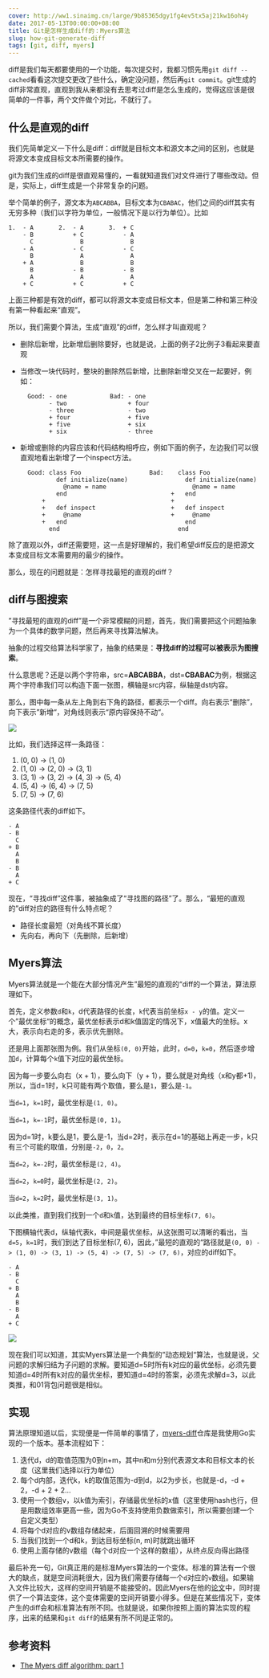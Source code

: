 ```yaml
---
cover: http://ww1.sinaimg.cn/large/9b85365dgy1fg4ev5tx5aj21kw16oh4y
date: 2017-05-13T00:00:00+08:00
title: Git是怎样生成diff的：Myers算法
slug: how-git-generate-diff
tags: [git, diff, myers]
---
```

diff是我们每天都要使用的一个功能，每次提交时，我都习惯先用`git diff --cached`看看这次提交更改了些什么，确定没问题，然后再`git commit`。git生成的diff非常直观，直观到我从来都没有去思考过diff是怎么生成的，觉得这应该是很简单的一件事，两个文件做个对比，不就行了。

<!--more-->

## 什么是直观的diff

我们先简单定义一下什么是diff：diff就是目标文本和源文本之间的区别，也就是将源文本变成目标文本所需要的操作。

git为我们生成的diff是很直观易懂的，一看就知道我们对文件进行了哪些改动。但是，实际上，diff生成是一个非常复杂的问题。

举个简单的例子，源文本为`ABCABBA`，目标文本为`CBABAC`，他们之间的diff其实有无穷多种（我们以字符为单位，一般情况下是以行为单位）。比如

```text
1.  - A       2.  - A       3.  + C
    - B           + C           - A
      C             B             B
    - A           - C           - C
      B             A             A
    + A             B             B
      B           - B           - B
      A             A             A
    + C           + C           + C
```

上面三种都是有效的diff，都可以将源文本变成目标文本，但是第二种和第三种没有第一种看起来“直观”。

所以，我们需要个算法，生成“直观”的diff，怎么样才叫直观呢？

-   删除后新增，比新增后删除要好，也就是说，上面的例子2比例子3看起来要直观
-   当修改一块代码时，整块的删除然后新增，比删除新增交叉在一起要好，例如：

    ```text
      Good: - one            Bad: - one
            - two                 + four
            - three               - two
            + four                + five
            + five                + six
            + six                 - three
    ```

-   新增或删除的内容应该和代码结构相呼应，例如下面的例子，左边我们可以很直观地看出新增了一个inspect方法。

    ```text
      Good: class Foo                   Bad:    class Foo
              def initialize(name)                def initialize(name)
                @name = name                        @name = name
              end                             +   end
          +                                   +
          +   def inspect                     +   def inspect
          +     @name                         +     @name
          +   end                                 end
            end                                 end
    ```

除了直观以外，diff还需要短，这一点是好理解的，我们希望diff反应的是把源文本变成目标文本需要用的最少的操作。

那么，现在的问题就是：怎样寻找最短的直观的diff？

## diff与图搜索

”寻找最短的直观的diff”是一个非常模糊的问题，首先，我们需要把这个问题抽象为一个具体的数学问题，然后再来寻找算法解决。

抽象的过程交给算法科学家了，抽象的结果是：**寻找diff的过程可以被表示为图搜索**。

什么意思呢？还是以两个字符串，src=**ABCABBA**，dst=**CBABAC**为例，根据这两个字符串我们可以构造下面一张图，横轴是src内容，纵轴是dst内容。

那么，图中每一条从左上角到右下角的路径，都表示一个diff。向右表示“删除”，向下表示”新增“，对角线则表示“原内容保持不动“。

![](http://ww1.sinaimg.cn/large/9b85365dgy1ffjxfo7r42j20lm0nudhx)

比如，我们选择这样一条路径：

1. (0, 0) -> (1, 0)
2. (1, 0) -> (2, 0) -> (3, 1)
3. (3, 1) -> (3, 2) -> (4, 3) -> (5, 4)
4. (5, 4) -> (6, 4) -> (7, 5)
5. (7, 5) -> (7, 6)

这条路径代表的diff如下。

```text
- A
- B
  C
+ B
  A
  B
- B
  A
+ C
```

现在，“寻找diff”这件事，被抽象成了“寻找图的路径”了。那么，“最短的直观的”diff对应的路径有什么特点呢？

- 路径长度最短（对角线不算长度）
- 先向右，再向下（先删除，后新增）

## Myers算法

Myers算法就是一个能在大部分情况产生”最短的直观的“diff的一个算法，算法原理如下。

首先，定义参数`d`和`k`，d代表路径的长度，`k`代表当前坐标`x - y`的值。定义一个”最优坐标“的概念，最优坐标表示d和k值固定的情况下，x值最大的坐标。x大，表示向右走的多，表示优先删除。

还是用上面那张图为例。我们从坐标`(0, 0)`开始，此时，`d=0`，`k=0`，然后逐步增加`d`，计算每个`k`值下对应的最优坐标。

因为每一步要么向右（x + 1），要么向下（y + 1），要么就是对角线（x和y都+1)，所以，当d=1时，k只可能有两个取值，要么是`1`，要么是`-1`。

当`d=1`，`k=1`时，最优坐标是`(1, 0)`。

当`d=1`，`k=-1`时，最优坐标是`(0, 1)`。

因为d=1时，k要么是1，要么是-1，当d=2时，表示在d=1的基础上再走一步，k只有三个可能的取值，分别是`-2`，`0`，`2`。

当`d=2`，`k=-2`时，最优坐标是`(2, 4)`。

当`d=2`，`k=0`时，最优坐标是`(2, 2)`。

当`d=2`，`k=2`时，最优坐标是`(3, 1)`。

以此类推，直到我们找到一个`d`和`k`值，达到最终的目标坐标`(7, 6)`。

下图横轴代表d，纵轴代表k，中间是最优坐标，从这张图可以清晰的看出，当`d=5`，`k=1`时，我们到达了目标坐标(7, 6)，因此，”最短的直观的“路径就是`(0, 0) -> (1, 0) -> (3, 1) -> (5, 4) -> (7, 5) -> (7, 6)`，对应的diff如下。

```text
- A
- B
  C
+ B
  A
  B
- B
  A
+ C
```

![](http://ww1.sinaimg.cn/large/9b85365dgy1ffjz1967znj20p20k9gmg)

现在我们可以知道，其实Myers算法是一个典型的”动态规划“算法，也就是说，父问题的求解归结为子问题的求解。要知道d=5时所有k对应的最优坐标，必须先要知道d=4时所有k对应的最优坐标，要知道d=4时的答案，必须先求解d=3，以此类推，和01背包问题很是相似。

## 实现

算法原理知道以后，实现便是一件简单的事情了，[myers-diff](https://github.com/fate-lovely/myers-diff)仓库是我使用Go实现的一个版本。基本流程如下：

1. 迭代d，d的取值范围为0到n+m，其中n和m分别代表源文本和目标文本的长度（这里我们选择以行为单位）
2. 每个d内部，迭代k，k的取值范围为-d到d，以2为步长，也就是-d，-d + 2，-d + 2 + 2...
3. 使用一个数组v，以k值为索引，存储最优坐标的x值（这里使用hash也行，但是用数组效率更高一些，因为Go不支持使用负数做索引，所以需要创建一个自定义类型）
4. 将每个d对应的v数组存储起来，后面回溯的时候需要用
5. 当我们找到一个d和k，到达目标坐标(n, m)时就跳出循环
6. 使用上面存储的v数组（每个d对应一个这样的数组），从终点反向得出路径

最后补充一句，Git真正用的是标准Myers算法的一个变体。标准的算法有一个很大的缺点，就是空间消耗很大，因为我们需要存储每一个`d`对应的`v`数组。如果输入文件比较大，这样的空间开销是不能接受的。因此Myers在他的[论文](http://www.xmailserver.org/diff2.pdf)中，同时提供了一个算法变体，这个变体需要的空间开销要小得多。但是在某些情况下，变体产生的diff会和标准算法有所不同。也就是说，如果你按照上面的算法实现的程序，出来的结果和`git diff`的结果有所不同是正常的。

## 参考资料

- [The Myers diff algorithm: part 1](https://blog.jcoglan.com/2017/02/12/the-myers-diff-algorithm-part-1/)
